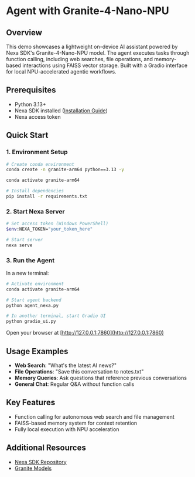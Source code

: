 # Agent with Granite-4-Nano-NPU

## Overview

This demo showcases a lightweight on-device AI assistant powered by Nexa SDK's Granite-4-Nano-NPU model. The agent executes tasks through function calling, including web searches, file operations, and memory-based interactions using FAISS vector storage. Built with a Gradio interface for local NPU-accelerated agentic workflows.

## Prerequisites
- Python 3.13+
- Nexa SDK installed ([Installation Guide](https://github.com/NexaAI/nexa-sdk))
- Nexa access token

## Quick Start

### 1. Environment Setup

```bash
# Create conda environment
conda create -n granite-arm64 python==3.13 -y

conda activate granite-arm64

# Install dependencies
pip install -r requirements.txt
```

### 2. Start Nexa Server

```bash
# Set access token (Windows PowerShell)
$env:NEXA_TOKEN="your_token_here"

# Start server
nexa serve
```

### 3. Run the Agent

In a new terminal:

```bash
# Activate environment
conda activate granite-arm64

# Start agent backend
python agent_nexa.py

# In another terminal, start Gradio UI
python gradio_ui.py
```

Open your browser at [http://127.0.0.1:7860](http://127.0.0.1:7860)

## Usage Examples

- **Web Search**: "What's the latest AI news?"
- **File Operations**: "Save this conversation to notes.txt"
- **Memory Queries**: Ask questions that reference previous conversations
- **General Chat**: Regular Q&A without function calls

## Key Features

- Function calling for autonomous web search and file management
- FAISS-based memory system for context retention
- Fully local execution with NPU acceleration

## Additional Resources

- [Nexa SDK Repository](https://github.com/NexaAI/nexa-sdk)
- [Granite Models](https://huggingface.co/ibm-granite)